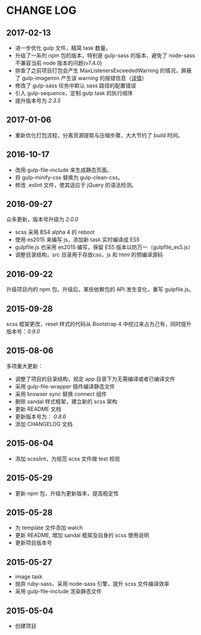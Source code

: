 # CHANGE LOG

## 2017-02-13
- 进一步优化 gulp 文件，精简 task 数量。
- 升级了一系列 npm 包的版本，特别是 gulp-sass 的版本，避免了 node-sass 不兼容当前 node 版本的问题(v7.4.0)
- 排查了之前项目打包会产生 MaxListenersExceededWarning 的情况，屏蔽了 gulp-imagemin 产生该 warning 的报错信息（[详情](https://github.com/sindresorhus/gulp-imagemin/issues/237)）
- 修改了 gulp-sass 任务中默认 sass 路径的配置错误
- 引入 gulp-sequence，定制 gulp task 的执行顺序
- 提升版本号为 _2.3.5_

## 2017-01-06
- 重新优化打包流程，分离资源提取与压缩步骤，大大节约了 build 时间。

## 2016-10-17
- 改用 gulp-file-include 来生成静态页面。
- 将 gulp-minify-css 替换为 gulp-clean-css。
- 修改 .eslint 文件，使其适应于 jQuery 的语法检测。

## 2016-09-27
众多更新，版本号升级为 _2.0.0_

- scss 采用 BS4 alpha 4 的 reboot
- 使用 es2015 来编写 js，添加新 task 实时编译成 ES5
- gulpfile.js 也采用 es2015 编写，保留 ES5 版本以防万一（gulpfile_es5.js）
- 调整目录结构，src 目录用于存放css，js 和 html 的预编译源码

## 2016-09-22
升级项目内的 npm 包，升级后，某些依赖包的 API 发生变化，重写 gulpfile.js。

## 2015-09-28
scss 框架更改，reset 样式的代码从 Bootstrap 4 中挖过来占为己有，同时提升版本号：_0.9.0_

## 2015-08-06
多项重大更新：

* 调整了项目的目录结构，规定 app 目录下为无需编译或者已编译文件
* 采用 gulp-file-wrapper 插件编译静态文件
* 采用 browser sync 替换 connect 组件
* 删除 sandal 样式框架，建立新的 scss 架构
* 更新 README 文档
* 更新版本号为： _0.8.6_
* 添加 CHANGELOG 文档

## 2015-06-04
* 添加 scsslint，为规范 scss 文件做 test 校验

## 2015-05-29
* 更新 npm 包，升级为更新版本，提高稳定性

## 2015-05-28
* 为 template 文件添加 watch
* 更新 README, 增加 sandal 框架及自身的 scss 使用说明
* 更新项目版本号

## 2015-05-27
* image task
* 抛弃 ruby-sass，采用 node-sass 引擎，提升 scss 文件编译效率
* 采用 gulp-file-include 渲染静态文件

## 2015-05-04
* 创建项目
